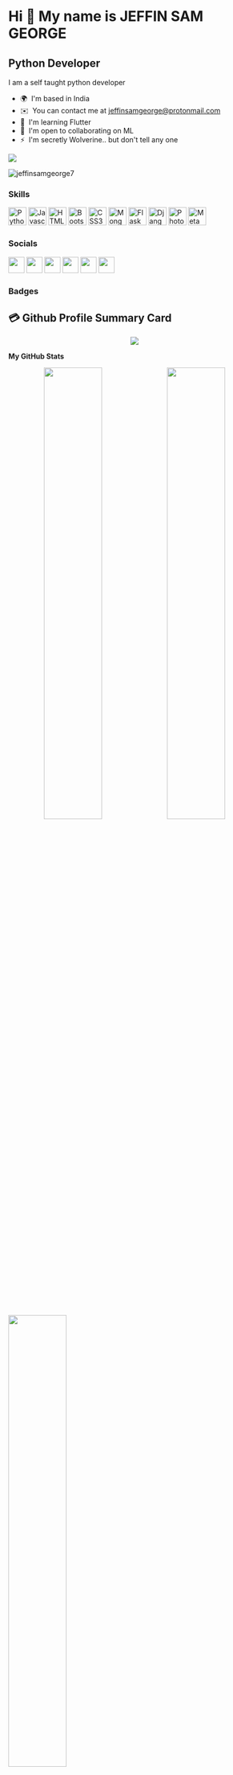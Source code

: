Hi 👋 My name is JEFFIN SAM GEORGE
==================================

Python Developer
----------------

I am a self taught python developer

* 🌍  I'm based in India
* ✉️  You can contact me at [jeffinsamgeorge@protonmail.com](mailto:jeffinsamgeorge@protonmail.com)
* 🧠  I'm learning Flutter
* 🤝  I'm open to collaborating on ML
* ⚡  I'm secretly Wolverine.. but don't tell any one

<a href="https://www.github.com/jeffinsamgeorge7" target="_blank" rel="noreferrer"><img
src="https://img.shields.io/github/followers/jeffinsamgeorge7?logo=github&style=for-the-badge&color=0891b2&labelColor=000000" /></a>



<p align="left"> <img src="https://komarev.com/ghpvc/?username=jeffinsamgeorge7&style=for-the-badge&color=0891b2&labelColor=000000"" alt="jeffinsamgeorge7" /> </p>


### Skills

<p align="left">
<a href="https://www.python.org/" target="_blank" rel="noreferrer"><img src="https://raw.githubusercontent.com/danielcranney/readme-generator/main/public/icons/skills/python-colored.svg" width="36" height="36" alt="Python" /></a>
<a href="https://developer.mozilla.org/en-US/docs/Web/JavaScript" target="_blank" rel="noreferrer"><img src="https://raw.githubusercontent.com/danielcranney/readme-generator/main/public/icons/skills/javascript-colored.svg" width="36" height="36" alt="Javascript" /></a>
<a href="https://developer.mozilla.org/en-US/docs/Glossary/HTML5" target="_blank" rel="noreferrer"><img src="https://raw.githubusercontent.com/danielcranney/readme-generator/main/public/icons/skills/html5-colored.svg" width="36" height="36" alt="HTML5" /></a>
<a href="https://getbootstrap.com/" target="_blank" rel="noreferrer"><img src="https://raw.githubusercontent.com/danielcranney/readme-generator/main/public/icons/skills/bootstrap-colored.svg" width="36" height="36" alt="Bootstrap" /></a>
<a href="https://www.w3.org/TR/CSS/#css" target="_blank" rel="noreferrer"><img src="https://raw.githubusercontent.com/danielcranney/readme-generator/main/public/icons/skills/css3-colored.svg" width="36" height="36" alt="CSS3" /></a>
<a href="https://www.mongodb.com/" target="_blank" rel="noreferrer"><img src="https://raw.githubusercontent.com/danielcranney/readme-generator/main/public/icons/skills/mongodb-colored.svg" width="36" height="36" alt="MongoDB" /></a>
<a href="https://flask.palletsprojects.com/en/2.0.x/" target="_blank" rel="noreferrer"><img src="https://raw.githubusercontent.com/danielcranney/readme-generator/main/public/icons/skills/flask-colored.svg" width="36" height="36" alt="Flask" /></a>
<a href="https://www.djangoproject.com/" target="_blank" rel="noreferrer"><img src="https://raw.githubusercontent.com/danielcranney/readme-generator/main/public/icons/skills/django-colored.svg" width="36" height="36" alt="Django" /></a>
<a href="https://www.adobe.com/uk/products/photoshop.html" target="_blank" rel="noreferrer"><img src="https://raw.githubusercontent.com/danielcranney/readme-generator/main/public/icons/skills/photoshop-colored.svg" width="36" height="36" alt="Photoshop" /></a>
<a href="https://metamask.io/" target="_blank" rel="noreferrer"><img src="https://raw.githubusercontent.com/danielcranney/readme-generator/main/public/icons/skills/metamask-colored.svg" width="36" height="36" alt="MetaMask" /></a>
</p>


### Socials

<p align="left"> <a href="https://www.facebook.com/jeffinsam.george" target="_blank" rel="noreferrer"><img src="https://raw.githubusercontent.com/danielcranney/readme-generator/main/public/icons/socials/facebook.svg" width="32" height="32" /></a> <a href="https://www.github.com/jeffinsamgeorge7" target="_blank" rel="noreferrer"><img src="https://raw.githubusercontent.com/danielcranney/readme-generator/main/public/icons/socials/github.svg" width="32" height="32" /></a> <a href="http://www.instagram.com/pega_zuze" target="_blank" rel="noreferrer"><img src="https://raw.githubusercontent.com/danielcranney/readme-generator/main/public/icons/socials/instagram.svg" width="32" height="32" /></a> <a href="https://www.linkedin.com/in/jeffin-sam-george" target="_blank" rel="noreferrer"><img src="https://raw.githubusercontent.com/danielcranney/readme-generator/main/public/icons/socials/linkedin.svg" width="32" height="32" /></a> <a href="https://www.stackoverflow.com/users/jeffin-sam-george" target="_blank" rel="noreferrer"><img src="https://raw.githubusercontent.com/danielcranney/readme-generator/main/public/icons/socials/stackoverflow.svg" width="32" height="32" /></a> <a href="https://www.twitter.com/JeffinSamGeorg1" target="_blank" rel="noreferrer"><img src="https://raw.githubusercontent.com/danielcranney/readme-generator/main/public/icons/socials/twitter.svg" width="32" height="32" /></a></p>

### Badges

## 💳 Github Profile Summary Card
<p align="center">
  <img src="https://github-profile-summary-cards.vercel.app/api/cards/profile-details?username=jeffinsamgeorge7&theme=transparent"/>
</p>
  
<b>My GitHub Stats</b>  
<p align="center">
	<img width="48%" src="https://github-readme-stats.vercel.app/api?username=jeffinsamgeorge7&show_icons=true&theme=transparent" />
	<img width="48%" src="https://github-readme-streak-stats.herokuapp.com/?user=jeffinsamgeorge7&theme=transparent" />
</p>  
<p>	
<img width="48%" src=http://github-profile-summary-cards.vercel.app/api/cards/most-commit-language?username=jeffinsamgeorge7&theme=transparent&exclude=Python,Java,Javascript,PHP/>
	</p>	
  <!--
<a href="http://www.github.com/jeffinsamgeorge7"><img src="https://github-readme-stats.vercel.app/api?                username=jeffinsamgeorge7&show_icons=true&hide=&count_private=true&title_color=0891b2&text_color=ffffff&icon_color=0891b2&bg_color=000000&hide_border=true&show_icons=true" alt="jeffinsamgeorge7's GitHub stats" /></a>
	
	
	[![GitHub Streak](https://streak-stats.demolab.com?user=jeffinsamgeorge7&theme=dark&border_radius=4.2&mode=weekly)](https://git.io/streak-stats)
	
	<a href="https://github.com/jeffinsamgeorge7" align="left"><img src="https://github-readme-stats.vercel.app/api/top-langs/?username=jeffinsamgeorge7&langs_count=10&title_color=0891b2&text_color=ffffff&icon_color=0891b2&bg_color=000000&hide_border=true&locale=en&custom_title=Top%20%Languages" alt="Top Languages" /></a>
 -->
 


<!--<a href="http://www.github.com/jeffinsamgeorge7"><img src="https://activity-graph.herokuapp.com/graph?username=jeffinsamgeorge7&bg_color=000000&color=ffffff&line=0891b2&point=ffffff&area_color=000000&area=true&hide_border=true&custom_title=GitHub%20Commits%20Graph" alt="GitHub Commits Graph" /></a> -->
  
 




<p align="left"> <a href="https://github.com/ryo-ma/github-profile-trophy"><img src="https://github-profile-trophy.vercel.app/?username=jeffinsamgeorge7&theme=algolia" alt="jeffinsamgeorge7" /></a> </p>

